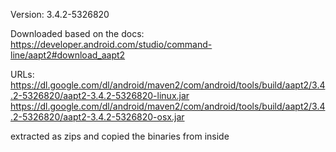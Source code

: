 Version: 3.4.2-5326820

Downloaded based on the docs: https://developer.android.com/studio/command-line/aapt2#download_aapt2

URLs:
https://dl.google.com/dl/android/maven2/com/android/tools/build/aapt2/3.4.2-5326820/aapt2-3.4.2-5326820-linux.jar
https://dl.google.com/dl/android/maven2/com/android/tools/build/aapt2/3.4.2-5326820/aapt2-3.4.2-5326820-osx.jar

extracted as zips and copied the binaries from inside